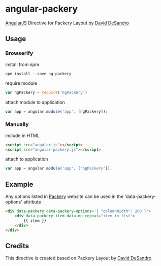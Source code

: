 # angular-packery
[AngularJS](http://angularjs.org/) Directive for Packery Layout by [David DeSandro](http://packery.metafizzy.co/)

## Usage
### Browserify
install from npm
```npm
npm install --save ng-packery 
```
require module
```js
var ngPackery = require('ngPackery')
```
attach module to application
```js
var app = angular.module('app', [ngPackery]);
```

### Manually
include in HTML
```html
<script src="angular.js"></script>
<script src="angular-packery.js"></script>
```
attach to application
```js
var app = angular.module('app', ['ngPackery']);
```

## Example
Any options listed in [Packery](http://packery.metafizzy.co/options.html) website can be used in the 'data-packery-options' attribute
```html
<div data-packery data-packery-options='{ "columnWidth": 200 }'>
    <div data-packery-item data-ng-repeat="item in list">
        {{ item }}
    </div>
</div>
```

## Credits
This directive is created based on Packery Layout by [David DeSandro](http://packery.metafizzy.co/)